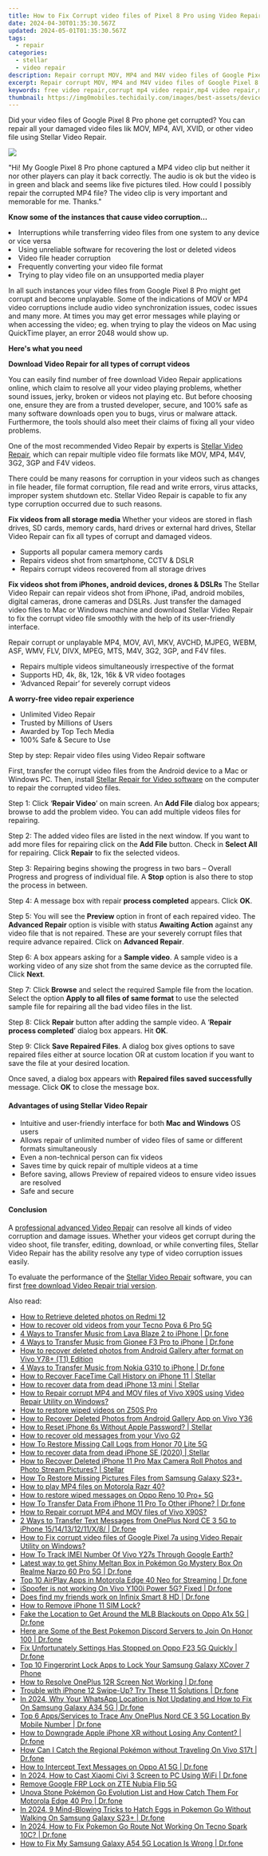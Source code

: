```yaml
---
title: How to Fix Corrupt video files of Pixel 8 Pro using Video Repair Utility?
date: 2024-04-30T01:35:30.567Z
updated: 2024-05-01T01:35:30.567Z
tags: 
  - repair
categories: 
  - stellar
  - video repair
description: Repair corrupt MOV, MP4 and M4V video files of Google Pixel 8 Pro phone using Stellar Video Repair application, download trial version of the software and preview MOV video file after repair process before actually restoring it
excerpt: Repair corrupt MOV, MP4 and M4V video files of Google Pixel 8 Pro phone using Stellar Video Repair application, download trial version of the software and preview MOV video file after repair process before actually restoring it
keywords: free video repair,corrupt mp4 video repair,mp4 video repair,mov repair,mov video repair,video repair tool for windows
thumbnail: https://img0mobiles.techidaily.com/images/best-assets/devices/google/google-pixel-8-pro/5.jpg
---
```


<div class="atpl-content atpl-for-stellar-video-repair mobile-video-repair">

<div class="atpl-post-description-part-1">
<div class="tpl-content-sub-paragraph-content">  <p>Did your video files of Google Pixel 8 Pro phone get corrupted? You can repair all your damaged video files lik MOV, MP4, AVI, XVID, or other video file using Stellar Video Repair.  </p></div>
</div>

<img src="https://img0mobiles.techidaily.com/images/best-assets/devices/google/google-pixel-8-pro/5.jpg" class="atpl-imgstyle"/>

<div class="atpl-post-description-part-2">
<div class="tpl-content-sub-paragraph-question"><p>"Hi! My Google Pixel 8 Pro phone captured a MP4 video clip but neither it nor other players can play it back correctly. The audio is ok but the video is in green and black and seems like five pictures tiled. How could I possibly repair the corrupted MP4 file? The video clip is very important and memorable for me. Thanks."</p></div><div class="tpl-content-sub-paragraph-content"><p><strong>Know some of the instances that cause video corruption…</strong>  <li>Interruptions while transferring video files from one system to any device or vice versa</li>  <li>Using unreliable software for recovering the lost or deleted videos</li>  <li>Video file header corruption</li>  <li>Frequently converting your video file format</li>  <li>Trying to play video file on an unsupported media player</li></p>In all such instances your video files from Google Pixel 8 Pro might get corrupt and become unplayable. Some of the indications of MOV or MP4 video corruptions include audio video synchronization issues, codec issues and many more. At times you may get error messages while playing or when accessing the video; eg. when trying to play the videos on Mac using QuickTime player, an error 2048 would show up.</div>
</div>

<strong>Here's what you need</strong>
<div class="tpl-content-sub-paragraph-content">

<strong>Download Video Repair for all types of corrupt videos</strong>
<p>
You can easily find number of free download Video Repair applications online, which claim to resolve all your video playing problems, whether sound issues, jerky, broken or videos not playing etc. But before choosing one, ensure they are from a trusted developer, secure, and 100% safe as many software downloads open you to bugs, virus or malware attack. Furthermore, the tools should also meet their claims of fixing all your video problems.

One of the most recommended Video Repair by experts is <a href="https://tools.techidaily.com/stellar-video-repair/" >Stellar Video Repair</a>, which can repair multiple video file formats like MOV, MP4, M4V, 3G2, 3GP and F4V videos.

There could be many reasons for corruption in your videos such as changes in file header, file format corruption, file read and write errors, virus attacks, improper system shutdown etc. Stellar Video Repair is capable to fix any type corruption occurred due to such reasons.

</p>
</div>



<div class="tpl-content-sub-paragraph-content">
<p>
<strong>Fix videos from all storage media</strong>
Whether your videos are stored in flash drives, SD cards, memory cards, hard drives or external hard drives, Stellar Video Repair can fix all types of corrupt and damaged videos.


- Supports all popular camera memory cards
- Repairs videos shot from smartphone, CCTV & DSLR
- Repairs corrupt videos recovered from all storage drives


<strong>Fix videos shot from iPhones, android devices, drones & DSLRs </strong>
The Stellar Video Repair can repair videos shot from iPhone, iPad, android mobiles, digital cameras, drone cameras and DSLRs. Just transfer the damaged video files to Mac or Windows machine and download Stellar Video Repair to fix the corrupt video file smoothly with the help of its user-friendly interface.


Repair corrupt or unplayable MP4, MOV, AVI, MKV, AVCHD, MJPEG, WEBM, ASF, WMV, FLV, DIVX, MPEG, MTS, M4V, 3G2, 3GP, and F4V files.

- Repairs multiple videos simultaneously irrespective of the format
- Supports HD, 4k, 8k, 12k, 16k & VR video footages
- ‘Advanced Repair’ for severely corrupt videos

**A worry-free video repair experience**

- Unlimited Video Repair
- Trusted by Millions of Users
- Awarded by Top Tech Media
- 100% Safe & Secure to Use


</p>
</div>

<div class="atpl-step-part-style">Step by step: Repair video files using Video Repair software</div>

First, transfer the corrupt video files from the Android device to a Mac or Windows PC. Then, install <a href="https://tools.techidaily.com/stellar-video-repair/" >Stellar Repair for Video software</a> on the computer to repair the corrupted video files.

<span class="atpl-stepstyle-a"><span>Step 1: </span></span> Click ‘<strong>Repair Video</strong>’ on main screen. An <strong>Add File</strong> dialog box appears; browse to add the problem video. You can add multiple videos files for repairing.
<img src="https://tools.techidaily.com/images/apps/stellar/stellar-repair-for-video/solutions/common/main-screen.jpg"  alt="" />

<span class="atpl-stepstyle-a"><span>Step 2: </span></span> The added video files are listed in the next window. If you want to add more files for repairing click on the <strong>Add File</strong> button. Check in <strong>Select All</strong> for repairing. Click <strong>Repair</strong> to fix the selected videos.
<img src="https://tools.techidaily.com/images/apps/stellar/stellar-repair-for-video/solutions/common/video-file-listed.jpg"  alt="" />

<span class="atpl-stepstyle-a"><span>Step 3: </span></span> Repairing begins showing the progress in two bars – Overall Progress and progress of individual file. A <strong>Stop</strong> option is also there to stop the process in between.
<img src="https://tools.techidaily.com/images/apps/stellar/stellar-repair-for-video/solutions/common/video-file-fixing.jpg"  alt="" />

<span class="atpl-stepstyle-a"><span>Step 4: </span></span> A message box with repair <strong>process completed</strong> appears. Click <strong>OK</strong>.
<img src="https://tools.techidaily.com/images/apps/stellar/stellar-repair-for-video/solutions/common/repair-process-completed.jpg"  alt="" />

<span class="atpl-stepstyle-a"><span>Step 5: </span></span> You will see the <strong>Preview</strong> option in front of each repaired video. The <strong>Advanced Repair</strong> option is visible with status <strong>Awaiting Action</strong> against any video file that is not repaired. These are your severely corrupt files that require advance repaired. Click on <strong>Advanced Repair</strong>.
<img src="https://tools.techidaily.com/images/apps/stellar/stellar-repair-for-video/solutions/common/advanced-repair-screen.png"  alt="" />

<span class="atpl-stepstyle-a"><span>Step 6: </span></span> A box appears asking for a <strong>Sample video</strong>. A sample video is a working video of any size shot from the same device as the corrupted file. Click <strong>Next</strong>.
<img src="https://tools.techidaily.com/images/apps/stellar/stellar-repair-for-video/solutions/common/sample-video.jpg"  alt="" />

<span class="atpl-stepstyle-a"><span>Step 7: </span></span> Click <strong>Browse</strong> and select the required Sample file from the location. Select the option <strong>Apply to all files of same format</strong> to use the selected sample file for repairing all the bad video files in the list.
<img src="https://tools.techidaily.com/images/apps/stellar/stellar-repair-for-video/solutions/common/add-sample-video.png"  alt="" />

<span class="atpl-stepstyle-a"><span>Step 8: </span></span> Click <strong>Repair</strong> button after adding the sample video. A ‘<strong>Repair process completed</strong>’ dialog box appears. Hit <strong>OK</strong>.
<img src="https://tools.techidaily.com/images/apps/stellar/stellar-repair-for-video/solutions/common/video-file-repaired-success.png"  alt="" />

<span class="atpl-stepstyle-a"><span>Step 9: </span></span> Click <strong>Save Repaired Files</strong>. A dialog box gives options to save repaired files either at source location OR at custom location if you want to save the file at your desired location.
<img src="https://tools.techidaily.com/images/apps/stellar/stellar-repair-for-video/solutions/common/save-repaired-files.jpg"  alt="" />

Once saved, a dialog box appears with <strong>Repaired files saved successfully</strong> message. Click <strong>OK</strong> to close the message box.


<h4>Advantages of using Stellar Video Repair</h4>
<ul>
  <li>Intuitive and user-friendly interface for both <strong>Mac and Windows</strong> OS users</li>
  <li>Allows repair of unlimited number of video files of same or different formats simultaneously</li>
  <li>Even a non-technical person can fix videos</li>
  <li>Saves time by quick repair of multiple videos at a time</li>
  <li>Before saving, allows Preview of repaired videos to ensure video issues are resolved</li>
  <li>Safe and secure</li>
</ul>

<h4>Conclusion</h4>

A <a href="https://tools.techidaily.com/stellar-video-repair/" >professional advanced Video Repair</a> can resolve all kinds of video corruption and damage issues. Whether your videos get corrupt during the video shoot, file transfer, editing, download, or while converting files, Stellar Video Repair has the ability resolve any type of video corruption issues easily.

To evaluate the performance of the <a href="https://tools.techidaily.com/stellar-video-repair/" >Stellar Video Repair</a> software, you can first <a href="https://tools.techidaily.com/stellar-video-repair/" >free download Video Repair trial version</a>.



<ins class="adsbygoogle"
     style="display:block"
     data-ad-client="ca-pub-7571918770474297"
     data-ad-slot="8358498916"
     data-ad-format="auto"
     data-full-width-responsive="true"></ins>
     
</div>
<span class="atpl-alsoreadstyle">Also read:</span>
<div><ul>
<li><a href="https://blog-min.techidaily.com/how-to-retrieve-deleted-photos-on-redmi-12-by-stellar-photo-recovery-android-mobile-photo-recover/" ><u>How to Retrieve deleted photos on Redmi 12</u></a></li>
<li><a href="https://blog-min.techidaily.com/how-to-recover-old-videos-from-your-tecno-pova-6-pro-5g-by-fonelab-android-recover-video/" ><u>How to recover old videos from your Tecno Pova 6 Pro 5G</u></a></li>
<li><a href="https://blog-min.techidaily.com/4-ways-to-transfer-music-from-lava-blaze-2-to-iphone-drfone-by-drfone-transfer-from-android-transfer-from-android/" ><u>4 Ways to Transfer Music from Lava Blaze 2 to iPhone | Dr.fone</u></a></li>
<li><a href="https://blog-min.techidaily.com/4-ways-to-transfer-music-from-gionee-f3-pro-to-iphone-drfone-by-drfone-transfer-from-android-transfer-from-android/" ><u>4 Ways to Transfer Music from Gionee F3 Pro to iPhone | Dr.fone</u></a></li>
<li><a href="https://blog-min.techidaily.com/how-to-recover-deleted-photos-from-android-gallery-after-format-on-vivo-y78plus-t1-edition-by-stellar-photo-recovery-android-mobile-photo-recover/" ><u>How to recover deleted photos from Android Gallery after format on Vivo Y78+ (T1) Edition</u></a></li>
<li><a href="https://blog-min.techidaily.com/4-ways-to-transfer-music-from-nokia-g310-to-iphone-drfone-by-drfone-transfer-from-android-transfer-from-android/" ><u>4 Ways to Transfer Music from Nokia G310 to iPhone | Dr.fone</u></a></li>
<li><a href="https://blog-min.techidaily.com/how-to-recover-facetime-call-history-on-iphone-11-stellar-by-stellar-data-recovery-ios-iphone-data-recovery/" ><u>How to Recover FaceTime Call History on iPhone 11 | Stellar</u></a></li>
<li><a href="https://blog-min.techidaily.com/how-to-recover-data-from-dead-iphone-13-mini-stellar-by-stellar-data-recovery-ios-iphone-data-recovery/" ><u>How to recover data from dead iPhone 13 mini | Stellar</u></a></li>
<li><a href="https://blog-min.techidaily.com/how-to-repair-corrupt-mp4-and-mov-files-of-vivo-x90s-using-video-repair-utility-on-windows-by-stellar-video-repair-mobile-video-repair/" ><u>How to Repair corrupt MP4 and MOV files of Vivo X90S using Video Repair Utility on Windows?</u></a></li>
<li><a href="https://blog-min.techidaily.com/how-to-restore-wiped-videos-on-z50s-pro-by-fonelab-android-recover-video/" ><u>How to restore wiped videos on Z50S Pro</u></a></li>
<li><a href="https://blog-min.techidaily.com/how-to-recover-deleted-photos-from-android-gallery-app-on-vivo-y36-by-stellar-photo-recovery-android-mobile-photo-recover/" ><u>How to Recover Deleted Photos from Android Gallery App on Vivo Y36</u></a></li>
<li><a href="https://blog-min.techidaily.com/how-to-reset-iphone-6s-without-apple-password-stellar-by-stellar-data-recovery-ios-iphone-data-recovery/" ><u>How to Reset iPhone 6s Without Apple Password? | Stellar</u></a></li>
<li><a href="https://blog-min.techidaily.com/how-to-recover-old-messages-from-your-vivo-g2-by-fonelab-android-recover-messages/" ><u>How to recover old messages from your Vivo G2</u></a></li>
<li><a href="https://blog-min.techidaily.com/how-to-restore-missing-call-logs-from-honor-70-lite-5g-by-fonelab-android-recover-call-logs/" ><u>How To  Restore Missing Call Logs from Honor 70 Lite 5G</u></a></li>
<li><a href="https://blog-min.techidaily.com/how-to-recover-data-from-dead-iphone-se-2020-stellar-by-stellar-data-recovery-ios-iphone-data-recovery/" ><u>How to recover data from dead iPhone SE (2020) | Stellar</u></a></li>
<li><a href="https://blog-min.techidaily.com/how-to-recover-deleted-iphone-11-pro-max-camera-roll-photos-and-photo-stream-pictures-stellar-by-stellar-data-recovery-ios-iphone-data-recovery/" ><u>How to Recover Deleted iPhone 11 Pro Max Camera Roll Photos and Photo Stream Pictures? | Stellar</u></a></li>
<li><a href="https://blog-min.techidaily.com/how-to-restore-missing-pictures-files-from-samsung-galaxy-s23plus-by-fonelab-android-recover-pictures/" ><u>How To  Restore Missing Pictures Files from Samsung Galaxy S23+.</u></a></li>
<li><a href="https://blog-min.techidaily.com/how-to-play-mp4-files-on-motorola-razr-40-by-aiseesoft-video-converter-play-mp4-on-android/" ><u>How to play MP4 files on Motorola Razr 40?</u></a></li>
<li><a href="https://blog-min.techidaily.com/how-to-restore-wiped-messages-on-oppo-reno-10-proplus-5g-by-fonelab-android-recover-messages/" ><u>How to restore wiped messages on Oppo Reno 10 Pro+ 5G</u></a></li>
<li><a href="https://blog-min.techidaily.com/how-to-transfer-data-from-iphone-11-pro-to-other-iphone-drfone-by-drfone-transfer-data-from-ios-transfer-data-from-ios/" ><u>How To Transfer Data From iPhone 11 Pro To Other iPhone? | Dr.fone</u></a></li>
<li><a href="https://blog-min.techidaily.com/how-to-repair-corrupt-mp4-and-mov-files-of-vivo-x90s-by-stellar-video-repair-mobile-video-repair/" ><u>How to Repair corrupt MP4 and MOV files of Vivo X90S? </u></a></li>
<li><a href="https://blog-min.techidaily.com/2-ways-to-transfer-text-messages-from-oneplus-nord-ce-3-5g-to-iphone-1514131211x8-drfone-by-drfone-transfer-from-android-transfer-from-android/" ><u>2 Ways to Transfer Text Messages from OnePlus Nord CE 3 5G to iPhone 15/14/13/12/11/X/8/ | Dr.fone</u></a></li>
<li><a href="https://blog-min.techidaily.com/how-to-fix-corrupt-video-files-of-google-pixel-7a-using-video-repair-utility-on-windows-by-stellar-video-repair-mobile-video-repair/" ><u>How to Fix corrupt video files of Google Pixel 7a using Video Repair Utility on Windows?</u></a></li>
<li><a href="https://android-unlock.techidaily.com/how-to-track-imei-number-of-vivo-y27s-through-google-earth-by-drfone-android/" ><u>How To Track IMEI Number Of Vivo Y27s Through Google Earth?</u></a></li>
<li><a href="https://pokemon-go-android.techidaily.com/latest-way-to-get-shiny-meltan-box-in-pokemon-go-mystery-box-on-realme-narzo-60-pro-5g-drfone-by-drfone-virtual-android/" ><u>Latest way to get Shiny Meltan Box in Pokémon Go Mystery Box On Realme Narzo 60 Pro 5G | Dr.fone</u></a></li>
<li><a href="https://screen-mirror.techidaily.com/top-10-airplay-apps-in-motorola-edge-40-neo-for-streaming-drfone-by-drfone-android/" ><u>Top 10 AirPlay Apps in Motorola Edge 40 Neo for Streaming | Dr.fone</u></a></li>
<li><a href="https://fake-location.techidaily.com/ispoofer-is-not-working-on-vivo-y100i-power-5g-fixed-drfone-by-drfone-virtual-android/" ><u>iSpoofer is not working On Vivo Y100i Power 5G? Fixed | Dr.fone</u></a></li>
<li><a href="https://review-topics.techidaily.com/does-find-my-friends-work-on-infinix-smart-8-hd-drfone-by-drfone-virtual-android/" ><u>Does find my friends work on Infinix Smart 8 HD | Dr.fone</u></a></li>
<li><a href="https://sim-unlock.techidaily.com/how-to-remove-iphone-11-sim-lock-by-drfone-ios/" ><u>How to Remove iPhone 11 SIM Lock?</u></a></li>
<li><a href="https://fake-location.techidaily.com/fake-the-location-to-get-around-the-mlb-blackouts-on-oppo-a1x-5g-drfone-by-drfone-virtual-android/" ><u>Fake the Location to Get Around the MLB Blackouts on Oppo A1x 5G | Dr.fone</u></a></li>
<li><a href="https://pokemon-go-android.techidaily.com/here-are-some-of-the-best-pokemon-discord-servers-to-join-on-honor-100-drfone-by-drfone-virtual-android/" ><u>Here are Some of the Best Pokemon Discord Servers to Join On Honor 100 | Dr.fone</u></a></li>
<li><a href="https://howto.techidaily.com/fix-unfortunately-settings-has-stopped-on-oppo-f23-5g-quickly-drfone-by-drfone-fix-android-problems-fix-android-problems/" ><u>Fix Unfortunately Settings Has Stopped on Oppo F23 5G Quickly | Dr.fone</u></a></li>
<li><a href="https://android-unlock.techidaily.com/top-10-fingerprint-lock-apps-to-lock-your-samsung-galaxy-xcover-7-phone-by-drfone-android/" ><u>Top 10 Fingerprint Lock Apps to Lock Your Samsung Galaxy XCover 7 Phone</u></a></li>
<li><a href="https://fix-guide.techidaily.com/how-to-resolve-oneplus-12r-screen-not-working-drfone-by-drfone-fix-android-problems-fix-android-problems/" ><u>How to Resolve OnePlus 12R Screen Not Working | Dr.fone</u></a></li>
<li><a href="https://iphone-unlock.techidaily.com/trouble-with-iphone-12-swipe-up-try-these-11-solutions-drfone-by-drfone-ios/" ><u>Trouble with iPhone 12 Swipe-Up? Try These 11 Solutions | Dr.fone</u></a></li>
<li><a href="https://location-social.techidaily.com/in-2024-why-your-whatsapp-location-is-not-updating-and-how-to-fix-on-samsung-galaxy-a34-5g-drfone-by-drfone-virtual-android/" ><u>In 2024, Why Your WhatsApp Location is Not Updating and How to Fix On Samsung Galaxy A34 5G | Dr.fone</u></a></li>
<li><a href="https://android-location-track.techidaily.com/top-6-appsservices-to-trace-any-oneplus-nord-ce-3-5g-location-by-mobile-number-drfone-by-drfone-virtual-android/" ><u>Top 6 Apps/Services to Trace Any OnePlus Nord CE 3 5G Location By Mobile Number | Dr.fone</u></a></li>
<li><a href="https://techidaily.com/how-to-downgrade-apple-iphone-xr-without-losing-any-content-drfone-by-drfone-ios-system-repair-ios-system-repair/" ><u>How to Downgrade Apple iPhone XR without Losing Any Content? | Dr.fone</u></a></li>
<li><a href="https://change-location.techidaily.com/how-can-i-catch-the-regional-pokemon-without-traveling-on-vivo-s17t-drfone-by-drfone-virtual-android/" ><u>How Can I Catch the Regional Pokémon without Traveling On Vivo S17t | Dr.fone</u></a></li>
<li><a href="https://android-location-track.techidaily.com/how-to-intercept-text-messages-on-oppo-a1-5g-drfone-by-drfone-virtual-android/" ><u>How to Intercept Text Messages on Oppo A1 5G | Dr.fone</u></a></li>
<li><a href="https://screen-mirror.techidaily.com/in-2024-how-to-cast-xiaomi-civi-3-screen-to-pc-using-wifi-drfone-by-drfone-android/" ><u>In 2024, How to Cast Xiaomi Civi 3 Screen to PC Using WiFi | Dr.fone</u></a></li>
<li><a href="https://techidaily.com/remove-google-frp-lock-on-zte-nubia-flip-5g-by-drfone-android-unlock-remove-google-frp/" ><u>Remove Google FRP Lock on ZTE Nubia Flip 5G</u></a></li>
<li><a href="https://android-pokemon-go.techidaily.com/unova-stone-pokemon-go-evolution-list-and-how-catch-them-for-motorola-edge-40-pro-drfone-by-drfone-virtual-android/" ><u>Unova Stone Pokémon Go Evolution List and How Catch Them For Motorola Edge 40 Pro | Dr.fone</u></a></li>
<li><a href="https://change-location.techidaily.com/in-2024-9-mind-blowing-tricks-to-hatch-eggs-in-pokemon-go-without-walking-on-samsung-galaxy-s23plus-drfone-by-drfone-virtual-android/" ><u>In 2024, 9 Mind-Blowing Tricks to Hatch Eggs in Pokemon Go Without Walking On Samsung Galaxy S23+ | Dr.fone</u></a></li>
<li><a href="https://android-pokemon-go.techidaily.com/in-2024-how-to-fix-pokemon-go-route-not-working-on-tecno-spark-10c-drfone-by-drfone-virtual-android/" ><u>In 2024, How to Fix Pokemon Go Route Not Working On Tecno Spark 10C? | Dr.fone</u></a></li>
<li><a href="https://fake-location.techidaily.com/how-to-fix-my-samsung-galaxy-a54-5g-location-is-wrong-drfone-by-drfone-virtual-android/" ><u>How to Fix My Samsung Galaxy A54 5G Location Is Wrong | Dr.fone</u></a></li>
</ul></div>

<ins class="adsbygoogle"
    style="display:block"
    data-ad-format="autorelaxed"
    data-ad-client="ca-pub-7571918770474297"
    data-ad-slot="1223367746"></ins>

